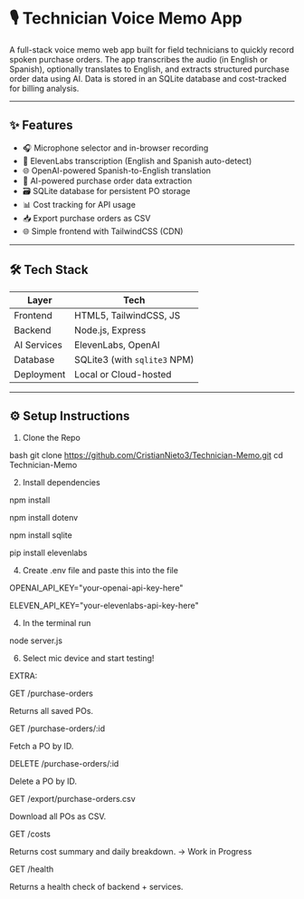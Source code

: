 # 🎙️ Technician Voice Memo App

A full-stack voice memo web app built for field technicians to quickly record spoken purchase orders. The app transcribes the audio (in English or Spanish), optionally translates to English, and extracts structured purchase order data using AI. Data is stored in an SQLite database and cost-tracked for billing analysis.

---

## ✨ Features

- 🎧 Microphone selector and in-browser recording
- 🧠 ElevenLabs transcription (English and Spanish auto-detect)
- 🌐 OpenAI-powered Spanish-to-English translation
- 🧾 AI-powered purchase order data extraction
- 🗃️ SQLite database for persistent PO storage
- 📊 Cost tracking for API usage
- 📥 Export purchase orders as CSV
- 🌐 Simple frontend with TailwindCSS (CDN)

---

## 🛠️ Tech Stack

| Layer       | Tech                     |
|-------------|--------------------------|
| Frontend    | HTML5, TailwindCSS, JS   |
| Backend     | Node.js, Express         |
| AI Services | ElevenLabs, OpenAI       |
| Database    | SQLite3 (with `sqlite3` NPM) |
| Deployment  | Local or Cloud-hosted    |

---

## ⚙️ Setup Instructions

1. Clone the Repo

  bash
git clone https://github.com/CristianNieto3/Technician-Memo.git
cd Technician-Memo 

2. Install dependencies
   
npm install   

npm install dotenv

npm install sqlite

pip install elevenlabs


4. Create .env file and paste this into the file

OPENAI_API_KEY="your-openai-api-key-here"

ELEVEN_API_KEY="your-elevenlabs-api-key-here"

4. In the terminal run
   
node server.js

6. Select mic device and start testing!


EXTRA:

GET /purchase-orders

Returns all saved POs.

GET /purchase-orders/:id

Fetch a PO by ID.

DELETE /purchase-orders/:id

Delete a PO by ID.

GET /export/purchase-orders.csv

Download all POs as CSV.

GET /costs

Returns cost summary and daily breakdown.   -> Work in Progress

GET /health

Returns a health check of backend + services.






